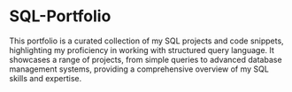 # SQL-Portfolio
This portfolio is a curated collection of my SQL projects and code snippets, highlighting my proficiency in working with structured query language. It showcases a range of projects, from simple queries to advanced database management systems, providing a comprehensive overview of my SQL skills and expertise.
